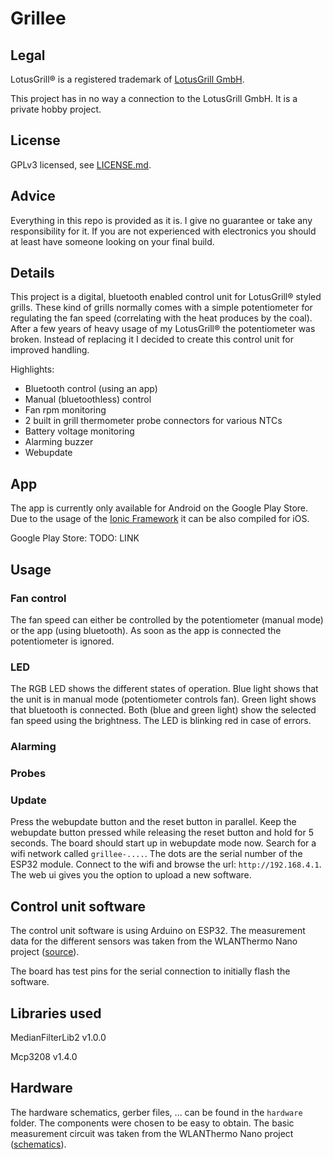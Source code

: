 # Grillee

## Legal
LotusGrill&reg; is a registered trademark of [LotusGrill GmbH](https://lotusgrill.de).

This project has in no way a connection to the LotusGrill GmbH. It is a private hobby project.

## License
GPLv3 licensed, see [LICENSE.md](license.md).

## Advice
Everything in this repo is provided as it is. I give no guarantee or take any responsibility for it. If you are not experienced with electronics you should at least have someone looking on your final build.

## Details
This project is a digital, bluetooth enabled control unit for LotusGrill&reg; styled grills. These kind of grills normally comes with a simple potentiometer for regulating the fan speed (correlating with the heat produces by the coal). After a few years of heavy usage of my LotusGrill&reg; the potentiometer was broken. Instead of replacing it I decided to create this control unit for improved handling.

Highlights:
* Bluetooth control (using an app)
* Manual (bluetoothless) control
* Fan rpm monitoring
* 2 built in grill thermometer probe connectors for various NTCs
* Battery voltage monitoring
* Alarming buzzer
* Webupdate

## App
The app is currently only available for Android on the Google Play Store. Due to the usage of the [Ionic Framework](https://ionicframework.com/) it can be also compiled for iOS.

Google Play Store: TODO: LINK

## Usage
### Fan control
The fan speed can either be controlled by the potentiometer (manual mode) or the app (using bluetooth). As soon as the app is connected the potentiometer is ignored.

### LED
The RGB LED shows the different states of operation. Blue light shows that the unit is in manual mode (potentiometer controls fan). Green light shows that bluetooth is connected. Both (blue and green light) show the selected fan speed using the brightness. The LED is blinking red in case of errors.

### Alarming


### Probes


### Update
Press the webupdate button and the reset button in parallel. Keep the webupdate button pressed while releasing the reset button and hold for 5 seconds. The board should start up in webupdate mode now. Search for a wifi network called `grillee-....`. The dots are the serial number of the ESP32 module. Connect to the wifi and browse the url: `http://192.168.4.1`. The web ui gives you the option to upload a new software.

## Control unit software
The control unit software is using Arduino on ESP32. The measurement data for the different sensors was taken from the WLANThermo Nano project ([source](https://github.com/WLANThermo-nano/WLANThermo_ESP32_Software/blob/master/src/temperature/TemperatureBase.cpp)).

The board has test pins for the serial connection to initially flash the software.

## Libraries used
MedianFilterLib2 v1.0.0

Mcp3208 v1.4.0

## Hardware
The hardware schematics, gerber files, ... can be found in the `hardware` folder. The components were chosen to be easy to obtain. 
The basic measurement circuit was taken from the WLANThermo Nano project ([schematics](https://github.com/WLANThermo-nano/WLANThermo_nano_Hardware/blob/master/nano%20v1%2B/circuit/Schaltplan%20WLANThermo%20Nano%20V1%2B.pdf)).